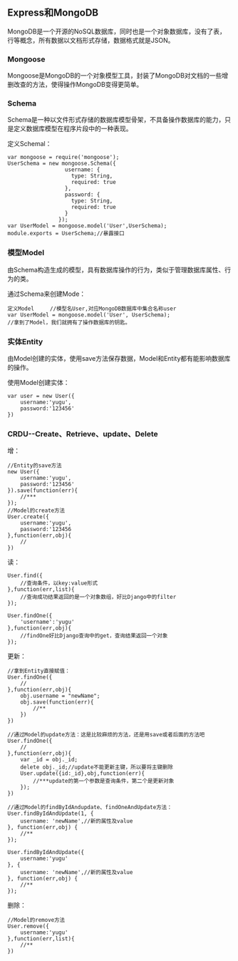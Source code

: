 ## Express和MongoDB
MongoDB是一个开源的NoSQL数据库，同时也是一个对象数据库，没有了表，行等概念，所有数据以文档形式存储，数据格式就是JSON。

### Mongoose
Mongoose是MongoDB的一个对象模型工具，封装了MongoDB对文档的一些增删改查的方法，使得操作MongoDB变得更简单。

### Schema
Schema是一种以文件形式存储的数据库模型骨架，不具备操作数据库的能力，只是定义数据库模型在程序片段中的一种表现。

定义Schemal：

    var mongoose = require('mongoose');
    UserSchema = new mongoose.Schema({
                      username: {
                        type: String,
                        required: true
                      },
                      password: {
                        type: String,
                        required: true
                      }
                    });
    var UserModel = mongoose.model('User',UserSchema);
    module.exports = UserSchema;//暴露接口

### 模型Model
由Schema构造生成的模型，具有数据库操作的行为，类似于管理数据库属性、行为的类。

通过Schema来创建Mode：

    定义Model     //模型名User,对应MongoDB数据库中集合名称user
    var UserModel = mongoose.model('User', UserSchema);
    //拿到了Model，我们就拥有了操作数据库的钥匙。

### 实体Entity
由Model创建的实体，使用save方法保存数据，Model和Entity都有能影响数据库的操作。

使用Model创建实体：

    var user = new User({
        username:'yugu',
        password:'123456'
    })

### CRDU--Create、Retrieve、update、Delete
增：

    //Entity的save方法
    new User({
        username:'yugu',
        password:'123456'
    }).save(function(err){
        //***
    });
    //Model的create方法
    User.create({
        username:'yugu',
        password:'123456
    },function(err,obj){
        //
    })
读：

    User.find({
        //查询条件，以key:value形式
    },function(err,list){
        //查询成功结果返回的是一个对象数组，好比Django中的filter
    });

    User.findOne({
        'username':'yugu'
    },function(err,obj){
        //findOne好比Django查询中的get，查询结果返回一个对象
    });
更新：

    //拿到Entity直接赋值：
    User.findOne({
        //
    },function(err,obj){
        obj.username = "newName";
        obj.save(function(err){
            //**
        })
    })

    //通过Model的update方法：这是比较麻烦的方法，还是用save或者后面的方法吧
    User.findOne({
        //
    },function(err,obj){
        var _id = obj._id;
        delete obj._id;//update不能更新主键，所以要将主键删除
        User.update({id:_id},obj,function(err){
            //***update的第一个参数是查询条件，第二个是更新对象
        });
    })

    //通过Model的findByIdAndupdate、findOneAndUpdate方法：
    User.findByIdAndUpdate(1, {
        username: 'newName',//新的属性及value
    }, function(err,obj) {
        //**
    });

    User.findByIdAndUpdate({
        username:'yugu'
    }, {
        username: 'newName',//新的属性及value
    }, function(err,obj) {
        //**
    });
删除：

    //Model的remove方法
    User.remove({
        username:'yugu'
    },function(err,list){
        //**
    })
